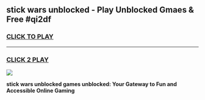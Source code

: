 
## stick wars unblocked - Play Unblocked Gmaes & Free #qi2df
<h3>
<a href="https://news.freeplayer.one?title=stick_wars_unblocked&ref=24F">CLICK TO PLAY</a></h3>
<hr>

<h3>
<a href="https://news.freeplayer.one?title=stick_wars_unblocked&ref=24F">CLICK 2 PLAY</a>
  
</h3>

<a href="https://news.freeplayer.one?title=stick_wars_unblocked&ref=24F/"><img src="https://clearcache.store/games.png"></a>


**stick wars unblocked games unblocked: Your Gateway to Fun and Accessible Online Gaming**
